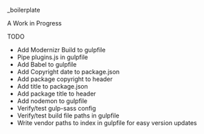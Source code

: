 _boilerplate

A Work in Progress

TODO

* Add Modernizr Build to gulpfile
* Pipe plugins.js in gulpfile
* Add Babel to gulpfile
* Add Copyright date to package.json
* Add package copyright to header
* Add title to package.json
* Add package title to header
* Add nodemon to gulpfile
* Verify/test gulp-sass config
* Verify/test build file paths in gulpfile
* Write vendor paths to index in gulpfile for easy version updates
